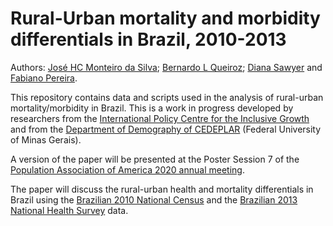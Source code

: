 # Rural-Urban mortality and morbidity differentials in Brazil, 2010-2013

Authors: [José HC Monteiro da Silva](http://josehcms.github.io/); [Bernardo L Queiroz](https://docentes.face.ufmg.br/lanza/); [Diana Sawyer](https://ipcig.org/diana-oya-sawyer) and [Fabiano Pereira](http://lattes.cnpq.br/4472846538647208).

This repository contains data and scripts used in the analysis of rural-urban mortality/morbidity in Brazil. This is a work in progress developed by researchers from the [International Policy Centre for the Inclusive Growth](https://ipcig.org) and from the [Department of Demography of CEDEPLAR](https://www.cedeplar.ufmg.br/en/demography-program/the-program) (Federal University of Minas Gerais).

A version of the paper will be presented at the Poster Session 7 of the [Population Association of America 2020 annual meeting](http://www.populationassociation.org/sidebar/annual-meeting/).

The paper will discuss the rural-urban health and mortality differentials in Brazil using the [Brazilian 2010 National Census](https://censo2010.ibge.gov.br/) and the [Brazilian 2013 National Health Survey](https://www.ibge.gov.br/en/statistics/social/justice-and-security/16840-national-survey-of-health.html?=&t=o-que-e) data. 


